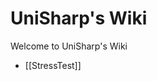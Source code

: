 <!-- TITLE: UniSharp's Wiki -->
<!-- SUBTITLE: Welcome to UniSharp's Wiki -->

# UniSharp's Wiki

Welcome to UniSharp's Wiki


- [[StressTest]]